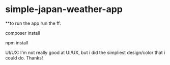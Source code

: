 # simple-japan-weather-app

**to run the app run the ff:
<p>composer install</p>
<p>npm install</p>

UI/UX:
I'm not really good at UI/UX, but i did the simpliest design/color that i could do. Thanks!
